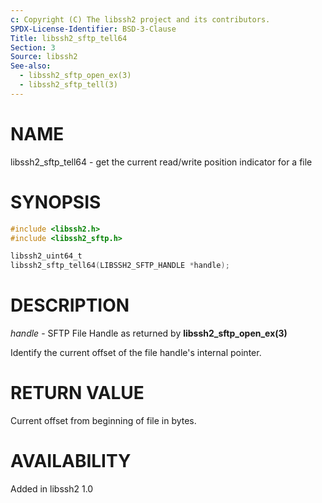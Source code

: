 ```yaml
---
c: Copyright (C) The libssh2 project and its contributors.
SPDX-License-Identifier: BSD-3-Clause
Title: libssh2_sftp_tell64
Section: 3
Source: libssh2
See-also:
  - libssh2_sftp_open_ex(3)
  - libssh2_sftp_tell(3)
---
```


# NAME

libssh2_sftp_tell64 - get the current read/write position indicator for a file

# SYNOPSIS

~~~c
#include <libssh2.h>
#include <libssh2_sftp.h>

libssh2_uint64_t
libssh2_sftp_tell64(LIBSSH2_SFTP_HANDLE *handle);
~~~

# DESCRIPTION

*handle* - SFTP File Handle as returned by **libssh2_sftp_open_ex(3)**

Identify the current offset of the file handle's internal pointer.

# RETURN VALUE

Current offset from beginning of file in bytes.

# AVAILABILITY

Added in libssh2 1.0
